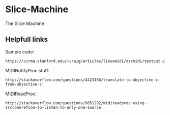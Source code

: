Slice-Machine
=============

The Slice Machine

Helpfull links
--------------
Sample code: 

	https://ccrma.stanford.edu/~craig/articles/linuxmidi/osxmidi/testout.c

MIDINotifyProc stuff:

	http://stackoverflow.com/questions/4423166/translate-to-objective-c-from-objective-c

MIDIReadProc:
    
    http://stackoverflow.com/questions/9051292/midireadproc-using-srcconnrefcon-to-listen-to-only-one-source
